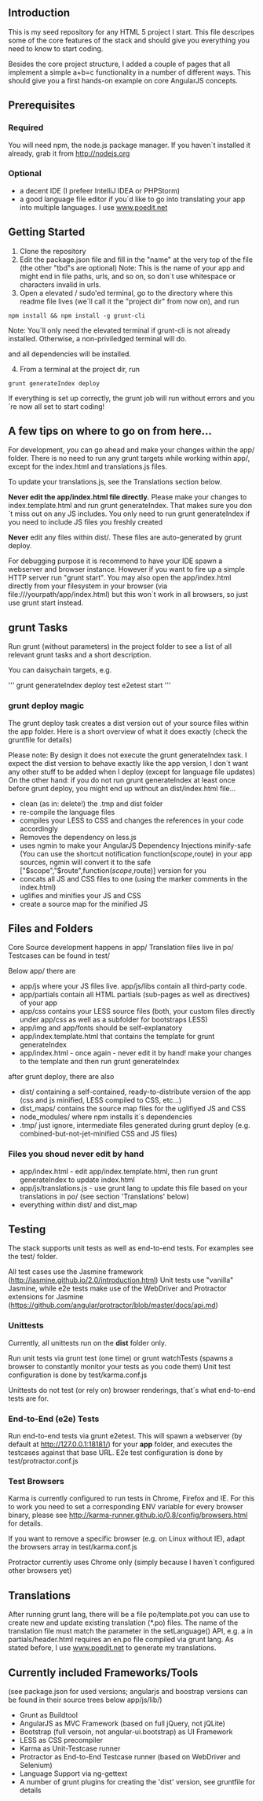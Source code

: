 ## Introduction

This is my seed repository for any HTML 5 project I start.
This file descripes some of the core features of the stack and should give you everything you need to know to start coding.

Besides the core project structure, I added a couple of pages that all implement a simple a+b=c functionality in a number of different ways.
This should give you a first hands-on example on core AngularJS concepts.

## Prerequisites

### Required
You will need npm, the node.js package manager. 
If you haven´t installed it already, grab it from http://nodejs.org

###  Optional

* a decent IDE (I prefeer IntelliJ IDEA or PHPStorm)
* a good language file editor if you´d like to go into translating your app into multiple languages. I use www.poedit.net

## Getting Started

1. Clone the repository
2. Edit the package.json file and fill in the "name" at the very top of the file (the other "tbd"s are optional)
   Note: This is the name of your app and might end in file paths, urls, and so on, so don´t use whitespace or characters invalid in urls.
3. Open a elevated / sudo'ed terminal, go to the directory where this readme file lives (we´ll call it the "project dir" from now on), and run
   
```
npm install && npm install -g grunt-cli
```
Note: You´ll only need the elevated terminal if grunt-cli is not already installed. Otherwise, a non-priviledged terminal will do.

and all dependencies will be installed.

4. From a terminal at the project dir, run

```
grunt generateIndex deploy
```
If everything is set up correctly, the grunt job will run without errors and you´re now all set to start coding!

## A few tips on where to go on from here...

For development, you can go ahead and make your changes within the app/ folder.
There is no need to run any grunt targets while working within app/, except for the index.html and translations.js files.

To update your translations.js, see the Translations section below.

**Never edit the app/index.html file directly.** Please make your changes to index.template.html and run grunt generateIndex.
That makes sure you don´t miss out on any JS includes. You only need to run grunt generateIndex if you need to include JS files you freshly created

**Never** edit any files within dist/. These files are auto-generated by grunt deploy.

For debugging purpose it is recommend to have your IDE spawn a webserver and browser instance.
However if you want to fire up a simple HTTP server run "grunt start".
You may also open the app/index.html directly from your filesystem in your browser (via file:///yourpath/app/index.html) but this won´t work in all browsers,
so just use grunt start instead.


## grunt Tasks

Run grunt (without parameters) in the project folder to see a list of all relevant grunt tasks and a short description.

You can daisychain targets, e.g.

'''
grunt generateIndex deploy test e2etest start
'''

### grunt deploy magic

The grunt deploy task creates a dist version out of your source files within the app folder.
Here is a short overview of what it does exactly (check the gruntfile for details)

Please note: By design it does not execute the grunt generateIndex task.
I expect the dist version to behave exactly like the app version, I don´t want any other stuff to be added when I deploy (except for language file updates)
On the other hand: if you do not run grunt generateIndex at least once before grunt deploy, you might end up without an dist/index.html file...

* clean (as in: delete!) the .tmp and dist folder
* re-compile the language files
* compiles your LESS to CSS and changes the references in your code accordingly
* Removes the dependency on less.js
* uses ngmin to make your AngularJS Dependency Injections minify-safe
  (You can use the shortcut notification function($scope,$route) in your app sources,
  ngmin will convert it to the safe ["$scope","$route",function($scope,$route)] version for you
* concats all JS and CSS files to one (using the marker comments in the index.html)
* uglifies and minifies your JS and CSS
* create a source map for the minified JS

## Files and Folders

Core Source development happens in app/
Translation files live in po/ 
Testcases can be found in test/

Below app/ there are

* app/js where your JS files live. app/js/libs contain all third-party code.
* app/partials contain all HTML partials (sub-pages as well as directives) of your app
* app/css contains your LESS source files (both, your custom files directly under app/css as well as a subfolder for bootstraps LESS)
* app/img and app/fonts should be self-explanatory
* app/index.template.html that contains the template for grunt generateIndex
* app/index.html - once again - never edit it by hand! make your changes to the template and then run grunt generateIndex

after grunt deploy, there are also

* dist/ containing a self-contained, ready-to-distribute version of the app (css and js minified, LESS compiled to CSS, etc...)
* dist_maps/ contains the source map files for the uglifiyed JS and CSS
* node_modules/ where npm installs it´s dependencies
* .tmp/ just ignore, intermediate files generated during grunt deploy (e.g. combined-but-not-jet-minified CSS and JS files)

### Files you shoud never edit by hand

* app/index.html - edit app/index.template.html, then run grunt generateIndex to update index.html
* app/js/translations.js - use grunt lang to update this file based on your translations in po/ (see section 'Translations' below)
* everything within dist/ and dist_map


## Testing

The stack supports unit tests as well as end-to-end tests.
For examples see the test/ folder.

All test cases use the Jasmine framework (http://jasmine.github.io/2.0/introduction.html)
Unit tests use "vanilla" Jasmine, while e2e tests make use of the WebDriver and Protractor extensions for Jasmine (https://github.com/angular/protractor/blob/master/docs/api.md)

### Unittests

Currently, all unittests run on the **dist** folder only.

Run unit tests via grunt test (one time) or grunt watchTests (spawns a browser to constantly monitor your tests as you code them)
Unit test configuration is done by test/karma.conf.js


Unittests do not test (or rely on) browser renderings, that´s what end-to-end tests are for.

### End-to-End (e2e) Tests

Run end-to-end tests via grunt e2etest.
This will spawn a webserver (by default at http://127.0.0.1:18181/) for your **app** folder, and executes the testcases against that base URL.
E2e test configuration is done by test/protractor.conf.js

### Test Browsers
Karma is currently configured to run tests in Chrome, Firefox and IE.
For this to work you need to set a corresponding ENV variable for every browser binary,
please see http://karma-runner.github.io/0.8/config/browsers.html for details.

If you want to remove a specific browser (e.g. on Linux without IE), adapt the browsers array in test/karma.conf.js

Protractor currently uses Chrome only (simply because I haven´t configured other browsers yet)

## Translations

After running grunt lang, there will be a file po/template.pot you can use to create new and update existing translation (*.po) files.
The name of the translation file must match the parameter in the setLanguage() API, e.g. a  <span ng-click="setLanguage('en')"> in partials/header.html requires an en.po file compiled via grunt lang.
As stated before, I use www.poedit.net to generate my translations.


## Currently included Frameworks/Tools
(see package.json for used versions; angularjs and boostrap versions can be found in their source trees below app/js/lib/)

* Grunt as Buildtool
* AngularJS as MVC Framework (based on full jQuery, not jQLite)
* Bootstrap (full versoin, not angular-ui.bootstrap) as UI Framework
* LESS as CSS precompiler
* Karma as Unit-Testcase runner
* Protractor as End-to-End Testcase runner (based on WebDriver and Selenium)
* Language Support via ng-gettext
* A number of grunt plugins for creating the 'dist' version, see gruntfile for details


